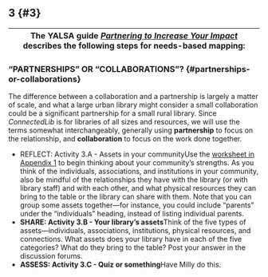 ## 3 {#3}

| The YALSA guide [_Partnering to Increase Your Impact_](http://www.ala.org/yalsa/partnering-toolkit) describes the following steps for needs-based mapping: |
| --- |

### “PARTNERSHIPS” OR “COLLABORATIONS”? {#partnerships-or-collaborations}

The difference between a collaboration and a partnership is largely a matter of scale, and what a large urban library might consider a small collaboration could be a significant partnership for a small rural library. Since _ConnectedLib_ is for libraries of all sizes and resources, we will use the terms somewhat interchangeably, generally using **partnership** to focus on the relationship, and **collaboration** to focus on the work done together.

*   REFLECT: Activity 3.A - Assets in your communityUse the [worksheet in Appendix 1](activity_3a_-_assets_in_your_community.md) to begin thinking about your community’s strengths. As you think of the individuals, associations, and institutions in your community, also be mindful of the relationships they have with the library (or with library staff) and with each other, and what physical resources they can bring to the table or the library can share with them. Note that you can group some assets together—for instance, you could include “parents” under the “individuals” heading, instead of listing individual parents.
*   **SHARE: Activity 3.B - Your library’s assets**Think of the five types of assets—individuals, associations, institutions, physical resources, and connections. What assets does your library have in each of the five categories? What do they bring to the table? Post your answer in the discussion forums.
*   **ASSESS: Activity 3.C - Quiz or something**Have Milly do this.